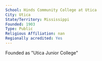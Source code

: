 ```yaml
---
School: Hinds Community College at Utica
City: Utica
State/Territory: Mississippi
Founded: 1903
Type: Public
Religious Affiliation: nan
Regionally acredited: Yes
---
```

Founded as "Utica Junior College"
